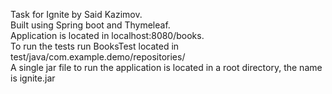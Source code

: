 Task for Ignite by Said Kazimov.<br/>
Built using Spring boot and Thymeleaf.<br/>
Application is located in localhost:8080/books.<br/>
To run the tests run BooksTest located in test/java/com.example.demo/repositories/<br/>
A single jar file to run the application is located in a root directory, the name is ignite.jar <br/>
